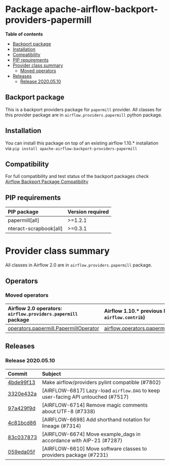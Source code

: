 <!--
 Licensed to the Apache Software Foundation (ASF) under one
 or more contributor license agreements.  See the NOTICE file
 distributed with this work for additional information
 regarding copyright ownership.  The ASF licenses this file
 to you under the Apache License, Version 2.0 (the
 "License"); you may not use this file except in compliance
 with the License.  You may obtain a copy of the License at

   http://www.apache.org/licenses/LICENSE-2.0

 Unless required by applicable law or agreed to in writing,
 software distributed under the License is distributed on an
 "AS IS" BASIS, WITHOUT WARRANTIES OR CONDITIONS OF ANY
 KIND, either express or implied.  See the License for the
 specific language governing permissions and limitations
 under the License.
 -->


# Package apache-airflow-backport-providers-papermill

**Table of contents**

- [Backport package](#backport-package)
- [Installation](#installation)
- [Compatibility](#compatibility)
- [PIP requirements](#pip-requirements)
- [Provider class summary](#provider-class-summary)
    - [Moved operators](#moved-operators)
- [Releases](#releases)
    - [Release 2020.05.10](#release-2020.05.10)

## Backport package

This is a backport providers package for `papermill` provider. All classes for this provider package
are in `airflow.providers.papermill` python package.

## Installation

You can install this package on top of an existing airflow 1.10.* installation via
`pip install apache-airflow-backport-providers-papermill`

## Compatibility

For full compatibility and test status of the backport packages check
[Airflow Backport Package Compatibility](https://cwiki.apache.org/confluence/display/AIRFLOW/Backported+providers+packages+for+Airflow+1.10.*+series)

## PIP requirements

| PIP package            | Version required   |
|:-----------------------|:-------------------|
| papermill[all]         | &gt;=1.2.1            |
| nteract-scrapbook[all] | &gt;=0.3.1            |

# Provider class summary

All classes in Airflow 2.0 are in `airflow.providers.papermill` package.


## Operators




### Moved operators

| Airflow 2.0 operators: `airflow.providers.papermill` package                                                                              | Airflow 1.10.* previous location (usually `airflow.contrib`)                                                                                          |
|:------------------------------------------------------------------------------------------------------------------------------------------|:------------------------------------------------------------------------------------------------------------------------------------------------------|
| [operators.papermill.PapermillOperator](https://github.com/apache/airflow/blob/master/airflow/providers/papermill/operators/papermill.py) | [airflow.operators.papermill_operator.PapermillOperator](https://github.com/apache/airflow/blob/v1-10-stable/airflow/operators/papermill_operator.py) |







## Releases

### Release 2020.05.10

| Commit                                                                                         | Subject                                                                          |
|:-----------------------------------------------------------------------------------------------|:---------------------------------------------------------------------------------|
| [4bde99f13](https://github.com/apache/airflow/commit/4bde99f1323d72f6c84c1548079d5e98fc0a2a9a) | Make airflow/providers pylint compatible (#7802)                                 |
| [3320e432a](https://github.com/apache/airflow/commit/3320e432a129476dbc1c55be3b3faa3326a635bc) | [AIRFLOW-6817] Lazy-load `airflow.DAG` to keep user-facing API untouched (#7517) |
| [97a429f9d](https://github.com/apache/airflow/commit/97a429f9d0cf740c5698060ad55f11e93cb57b55) | [AIRFLOW-6714] Remove magic comments about UTF-8 (#7338)                         |
| [4c81bcd86](https://github.com/apache/airflow/commit/4c81bcd8601fa08efa570ee231f8f103ef830304) | [AIRFLOW-6698] Add shorthand notation for lineage (#7314)                        |
| [83c037873](https://github.com/apache/airflow/commit/83c037873ff694eed67ba8b30f2d9c88b2c7c6f2) | [AIRFLOW-6674] Move example_dags in accordance with AIP-21 (#7287)               |
| [059eda05f](https://github.com/apache/airflow/commit/059eda05f82fefce4410f44f761f945a27d83daf) | [AIRFLOW-6610] Move software classes to providers package (#7231)                |
